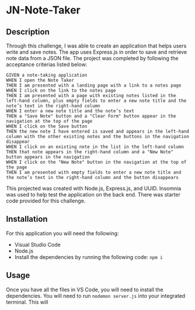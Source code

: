 # JN-Note-Taker

## Description

Through this challenge, I was able to create an application that helps users write and save notes. The app uses Express.js in order to save and retrieve note data from a JSON file. The project was completed by following the acceptance criterias listed below:

```
GIVEN a note-taking application
WHEN I open the Note Taker
THEN I am presented with a landing page with a link to a notes page
WHEN I click on the link to the notes page
THEN I am presented with a page with existing notes listed in the left-hand column, plus empty fields to enter a new note title and the note’s text in the right-hand column
WHEN I enter a new note title and the note’s text
THEN a "Save Note" button and a "Clear Form" button appear in the navigation at the top of the page
WHEN I click on the Save button
THEN the new note I have entered is saved and appears in the left-hand column with the other existing notes and the buttons in the navigation disappear
WHEN I click on an existing note in the list in the left-hand column
THEN that note appears in the right-hand column and a "New Note" button appears in the navigation
WHEN I click on the "New Note" button in the navigation at the top of the page
THEN I am presented with empty fields to enter a new note title and the note’s text in the right-hand column and the button disappears
```

This projected was created with Node.js, Express.js, and UUID. Insomnia was used to help test the application on the back end. There was starter code provided for this challenge.


## Installation

For this application you will need the following:

- Visual Studio Code <br>
- Node.js <br>
- Install the dependencies by running the following code: ```npm i``` <br>


## Usage 

Once you have all the files in VS Code, you will need to install the dependencies. You will need to run ```nodemon server.js``` into your integrated terminal. This will
